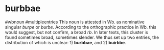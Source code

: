 # burbbae
#wbnoun
#multipleentries
This noun is attested in Wb. as nominative singular *burpe* or *burbe*. According to the orthographic practice in Wb. this would suggest, but not confirm, a broad *rb*. In later texts, this cluster is found sometimes broad, sometimes slender. We thus set up two entries, the distribution of which is unclear: 1) **burbbae**, and 2) **buirbbe**.